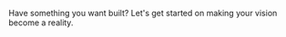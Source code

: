 Have something you want built? Let's get started on making your vision become a reality.

<contact />
